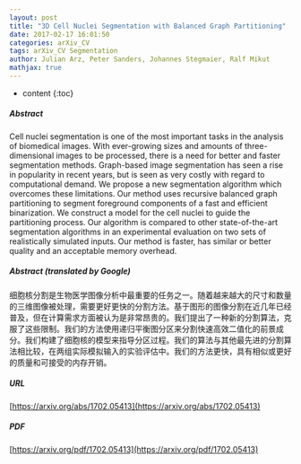 ```yaml
---
layout: post
title: "3D Cell Nuclei Segmentation with Balanced Graph Partitioning"
date: 2017-02-17 16:01:50
categories: arXiv_CV
tags: arXiv_CV Segmentation
author: Julian Arz, Peter Sanders, Johannes Stegmaier, Ralf Mikut
mathjax: true
---
```


* content
{:toc}

##### Abstract
Cell nuclei segmentation is one of the most important tasks in the analysis of biomedical images. With ever-growing sizes and amounts of three-dimensional images to be processed, there is a need for better and faster segmentation methods. Graph-based image segmentation has seen a rise in popularity in recent years, but is seen as very costly with regard to computational demand. We propose a new segmentation algorithm which overcomes these limitations. Our method uses recursive balanced graph partitioning to segment foreground components of a fast and efficient binarization. We construct a model for the cell nuclei to guide the partitioning process. Our algorithm is compared to other state-of-the-art segmentation algorithms in an experimental evaluation on two sets of realistically simulated inputs. Our method is faster, has similar or better quality and an acceptable memory overhead.

##### Abstract (translated by Google)
细胞核分割是生物医学图像分析中最重要的任务之一。随着越来越大的尺寸和数量的三维图像被处理，需要更好更快的分割方法。基于图形的图像分割在近几年已经普及，但在计算需求方面被认为是非常昂贵的。我们提出了一种新的分割算法，克服了这些限制。我们的方法使用递归平衡图分区来分割快速高效二值化的前景成分。我们构建了细胞核的模型来指导分区过程。我们的算法与其他最先进的分割算法相比较，在两组实际模拟输入的实验评估中。我们的方法更快，具有相似或更好的质量和可接受的内存开销。

##### URL
[https://arxiv.org/abs/1702.05413](https://arxiv.org/abs/1702.05413)

##### PDF
[https://arxiv.org/pdf/1702.05413](https://arxiv.org/pdf/1702.05413)

